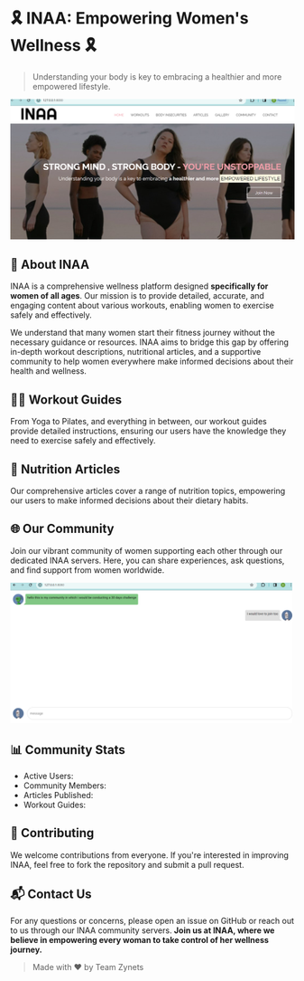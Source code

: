 # 🎗️ INAA: Empowering Women's Wellness 🎗️
> Understanding your body
is key to embracing a healthier and more empowered lifestyle.


![Alt Text](new_me.png)

## 🌟 About INAA
INAA is a comprehensive wellness platform designed **specifically for women of all ages**. Our mission is to provide detailed, accurate, and engaging content about various workouts, enabling women to exercise safely and effectively. 

We understand that many women start their fitness journey without the necessary guidance or resources. INAA aims to bridge this gap by offering in-depth workout descriptions, nutritional articles, and a supportive community to help women everywhere make informed decisions about their health and wellness.

## 🏋️‍♀️ Workout Guides 
From Yoga to Pilates, and everything in between, our workout guides provide detailed instructions, ensuring our users have the knowledge they need to exercise safely and effectively.

## 🍎 Nutrition Articles 
Our comprehensive articles cover a range of nutrition topics, empowering our users to make informed decisions about their dietary habits.

## 🌐 Our Community 
Join our vibrant community of women supporting each other through our dedicated INAA servers. Here, you can share experiences,
ask questions, and find support from women worldwide.


<img src="community.png" width="500">

## 📊 Community Stats
- Active Users: 
- Community Members: 
- Articles Published: 
- Workout Guides: 

## 🤝 Contributing
We welcome contributions from everyone. If you're interested in improving INAA, feel free to fork the repository and submit a pull request.

## 📬 Contact Us
For any questions or concerns, please open an issue on GitHub or reach out to us through our INAA community servers.
**Join us at INAA, where we believe in empowering every woman to take control of her wellness journey.**

> Made with ❤️ by Team Zynets
